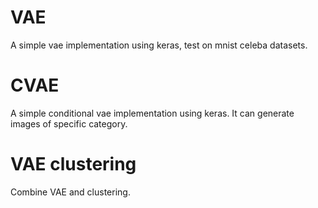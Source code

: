 # VAE 
A simple vae implementation using keras, test on mnist celeba datasets. 


# CVAE 
A simple conditional vae implementation using keras. It can generate images of specific category. 

# VAE clustering 
Combine VAE and clustering. 
